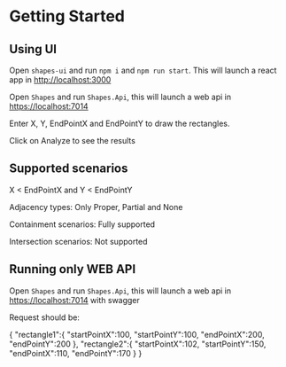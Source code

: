 # Getting Started

## Using UI

Open `shapes-ui` and run `npm i` and `npm run start`. This will launch a react app in <http://localhost:3000>

Open `Shapes` and run `Shapes.Api`, this will launch a web api in <https://localhost:7014>

Enter X, Y, EndPointX and EndPointY to draw the rectangles.

Click on Analyze to see the results

## Supported scenarios

X < EndPointX and Y < EndPointY

Adjacency types: Only Proper, Partial and None

Containment scenarios: Fully supported

Intersection scenarios: Not supported

## Running only WEB API

Open `Shapes` and run `Shapes.Api`, this will launch a web api in <https://localhost:7014> with swagger

Request should be:

{
    "rectangle1":{
        "startPointX":100,
        "startPointY":100,
        "endPointX":200,
        "endPointY":200
        },
    "rectangle2":{
        "startPointX":102,
        "startPointY":150,
        "endPointX":110,
        "endPointY":170
    }
}
